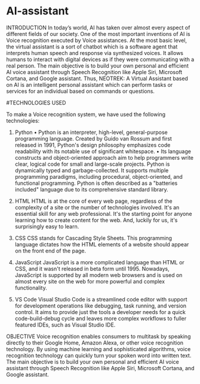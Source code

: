 # AI-assistant

INTRODUCTION
In today’s world, AI has taken over almost every aspect of different fields of our society. One of the most important inventions of AI is Voice recognition executed by Voice assistances. At the most basic level, the virtual assistant is a sort of chatbot which is a software agent that interprets human speech and response via synthesized voices. It allows humans to interact with digital devices as if they were communicating with a real person. The main objective is to build your own personal and efficient AI voice assistant through Speech Recognition like Apple Siri, Microsoft Cortana, and Google assistant.
Thus, NEOTREK: A Virtual Assistant based on AI is an intelligent personal assistant which can perform tasks or services for an individual based on commands or questions. 



#TECHNOLOGIES USED

To make a Voice recognition system, we have used the following technologies:

1.	Python
•	Python is an interpreter, high-level, general-purpose programming language. Created by Guido van Rossum and first released in 1991, Python's design philosophy emphasizes code readability with its notable use of significant whitespace.
•	Its language constructs and object-oriented approach aim to help programmers write clear, logical code for small and large-scale projects. Python is dynamically typed and garbage-collected. It supports multiple programming paradigms, including procedural, object-oriented, and functional programming. Python is often described as a "batteries included" language due to its comprehensive standard library.


2.	HTML
HTML is at the core of every web page, regardless of the complexity of a site or the number of technologies involved. It's an essential skill for any web professional. It's the starting point for anyone learning how to create content for the web. And, luckily for us, it's surprisingly easy to learn.


3.	CSS
CSS stands for Cascading Style Sheets. This programming language dictates how the HTML elements of a website should appear on the front end of the page.


4.	JavaScript
JavaScript is a more complicated language than HTML or CSS, and it wasn't released in beta form until 1995. Nowadays, JavaScript is supported by all modern web browsers and is used on almost every site on the web for more powerful and complex functionality.

	
5.	VS Code
Visual Studio Code is a streamlined code editor with support for development operations like debugging, task running, and version control. It aims to provide just the tools a developer needs for a quick code-build-debug cycle and leaves more complex workflows to fuller featured IDEs, such as Visual Studio IDE.



OBJECTIVE
Voice recognition enables consumers to multitask by speaking directly to their Google Home, Amazon Alexa, or other voice recognition technology. By using machine learning and sophisticated algorithms, voice recognition technology can quickly turn your spoken word into written text. The main objective is to build your own personal and efficient AI voice assistant through Speech Recognition like Apple Siri, Microsoft Cortana, and Google assistant.

